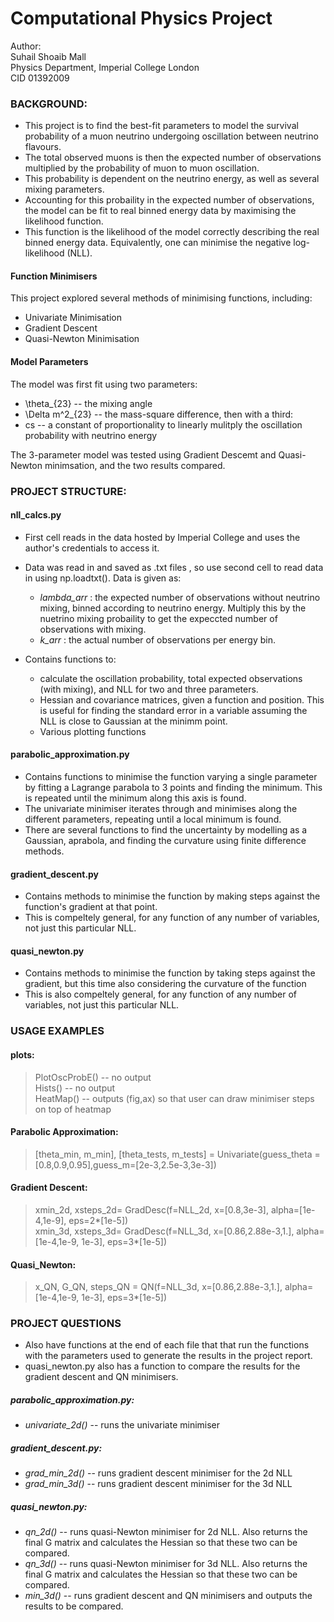 # Computational Physics Project 


Author:  
Suhail Shoaib Mall  
Physics Department, Imperial College London  
CID 01392009  


### __BACKGROUND:__ 

* This project is to find the best-fit parameters to model the survival probability of a muon neutrino undergoing oscillation between neutrino flavours. 
* The total observed muons is then the expected number of observations multiplied by the probability of muon to muon oscillation. 
* This probability is dependent on the neutrino energy, as well as several mixing parameters.
* Accounting for this probaility in the expected number of observations, the model can be fit to real binned energy data by maximising the likelihood function. 
* This function is the likelihood of the model correctly describing the real binned energy data. Equivalently, one can minimise the negative log-likelihood (NLL). 

#### __Function Minimisers__ 
This project explored several methods of minimising functions, including:
* Univariate Minimisation 
* Gradient Descent 
* Quasi-Newton Minimisation 

#### __Model Parameters__ 
The model was first fit using two parameters:
* \theta_{23} -- the mixing angle 
* \Delta m^2_{23} -- the mass-square difference,
then with a third:
* cs -- a constant of proportionality to linearly mulitply the oscillation probability with neutrino energy 

The 3-parameter model was tested using Gradient Descemt and Quasi-Newton minimsation, and the two results compared.


### PROJECT STRUCTURE: 


#### __nll_calcs.py__ 

* First cell reads in the data hosted by Imperial College and uses the author's credentials to access it. 

* Data was read in and saved as .txt files , so use second cell to read data in using np.loadtxt(). Data is given as: 

	* *lambda_arr* : the expected number of observations without neutrino mixing, binned according to neutrino energy. Multiply this by the nuetrino mixing probaility to get the expeccted number of observations with mixing. 
	* *k_arr* : the actual number of observations per energy bin. 

* Contains functions to:
	* calculate the oscillation probability, total expected observations (with mixing), and NLL for two and three parameters.
	* Hessian and covariance matrices, given a function and position. This is useful for finding the standard error in a variable assuming the NLL is close to Gaussian at the minimm point.
	* Various plotting functions


#### __parabolic_approximation.py__ 

* Contains functions to minimise the function varying a single parameter by fitting a Lagrange parabola to 3 points and finding the minimum. This is repeated until the minimum along this axis is found. 
* The univariate minimiser iterates through and minimises along the different parameters, repeating until a local minimum is found. 
* There are several functions to find the uncertainty by modelling as a Gaussian, aprabola, and finding the curvature using finite difference methods. 


#### __gradient_descent.py__ 

* Contains methods to minimise the function by making steps against the function's gradient at that point.
* This is compeltely general, for any function of any number of variables, not just this particular NLL.


#### __quasi_newton.py__ 

* Contains methods to minimise the function by taking steps against the gradient, but this time also considering the curvature of the function 
* This is also compeltely general, for any function of any number of variables, not just this particular NLL.



### USAGE EXAMPLES 

####  __plots:__ 
> PlotOscProbE()  -- no output  
> Hists()  -- no output  
> HeatMap()  -- outputs (fig,ax) so that user can draw minimiser steps on top of heatmap  

#### __Parabolic Approximation:__ 
> [theta_min, m_min], [theta_tests, m_tests] = Univariate(guess_theta = [0.8,0.9,0.95],guess_m=[2e-3,2.5e-3,3e-3])  

#### __Gradient Descent:__ 
> xmin_2d, xsteps_2d= GradDesc(f=NLL_2d, x=[0.8,3e-3], alpha=[1e-4,1e-9], eps=2*[1e-5])  
> xmin_3d, xsteps_3d= GradDesc(f=NLL_3d, x=[0.86,2.88e-3,1.], alpha=[1e-4,1e-9, 1e-3], eps=3*[1e-5])  

#### __Quasi_Newton:__ 
> x_QN, G_QN, steps_QN = QN(f=NLL_3d, x=[0.86,2.88e-3,1.], alpha=[1e-4,1e-9, 1e-3], eps=3*[1e-5])  


### PROJECT QUESTIONS 

* Also have functions at the end of each file that that run the functions with the parameters used to generate the results in the project report. 
* quasi_newton.py also has a function to compare the results for the gradient descent and QN minimisers.

##### __parabolic_approximation.py:__ 
* *univariate_2d()* -- runs the univariate minimiser 

##### __gradient_descent.py:__ 
* *grad_min_2d()* -- runs gradient descent minimiser for the 2d NLL  
* *grad_min_3d()* -- runs gradient descent minimiser for the 3d NLL  

##### __quasi_newton.py:__ 
* *qn_2d()* -- runs quasi-Newton minimiser for 2d NLL. Also returns the final G matrix and calculates the Hessian so that these two can be compared. 
* *qn_3d()* -- runs quasi-Newton minimiser for 3d NLL. Also returns the final G matrix and calculates the Hessian so that these two can be compared. 
* *min_3d()* -- runs gradient descent and QN minimisers and outputs the results to be compared.

